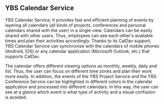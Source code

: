 ## YBS Calendar Service

YBS Calendar Service; It provides fast and efficient planning of events by layering all calendars (all kinds of projects, conferences and personal calendars shared with the user) in a single view. Calendars can be easily shared with other users. Thus, employees can see each other's available times and plan their activities accordingly. Thanks to its CalDav support, YBS Calendar Service can synchronize with the calendars of mobile phones (Android, IOS) or any calendar application (Microsoft Outlook, etc.) that supports CalDav.

The calendar offers different viewing options as monthly, weekly, daily and list. Thus, the user can focus on different time zones and plan their work more easily. In addition, the events of the YBS Project Service and the YBS Conference Service can be highlighted in different colors in the calendar application and processed into different calendars. In this way, the user can see at a glance which event is what type of activity and a visual confusion is avoided.
